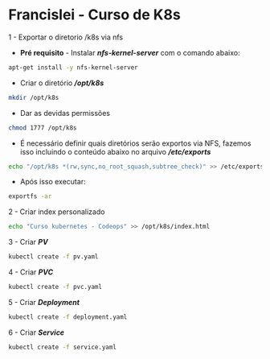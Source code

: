 # Francislei - Curso de K8s

1 - Exportar o diretorio /k8s via nfs

- <b>Pré requisito</b> - Instalar <i><b>nfs-kernel-server</b></i> com o comando abaixo:
```sh
apt-get install -y nfs-kernel-server
````
- Criar o diretório <i><b>/opt/k8s</b></i>
```sh
mkdir /opt/k8s
```
- Dar as devidas permissões
```sh
chmod 1777 /opt/k8s
```
- É necessário definir quais diretórios serão exportos via NFS, fazemos isso incluindo o conteúdo abaixo no arquivo <i><b>/etc/exports</b></i>
```sh
echo "/opt/k8s *(rw,sync,no_root_squash,subtree_check)" >> /etc/exports
```
- Após isso executar:
```sh
exportfs -ar
```

2 - Criar index personalizado 
```sh
echo "Curso kubernetes - Codeops" >> /opt/k8s/index.html
```
3 - Criar <i><b>PV</b></i>
```sh
kubectl create -f pv.yaml
```

4 - Criar <i><b>PVC</b></i>
```sh
kubectl create -f pvc.yaml
```

5 - Criar <i><b>Deployment</b></i>
```sh
kubectl create -f deployment.yaml
```

6 - Criar <i><b>Service</b></i>
```sh
kubectl create -f service.yaml
```
